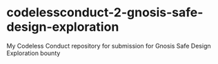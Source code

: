 # codelessconduct-2-gnosis-safe-design-exploration
My Codeless Conduct repository for submission for Gnosis Safe Design Exploration bounty
